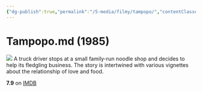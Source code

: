 ```yaml
---
{"dg-publish":true,"permalink":"/5-media/filmy/tampopo/","contentClasses":"movie","tags":["to-watch","фильм","#Comedy"]}
---
```


# Tampopo.md (1985)
![](https://m.media-amazon.com/images/M/MV5BMGY4NTNkYjctNDBlYS00ODQ2LTlmZWQtNGZjMmZjMjI1NGQxXkEyXkFqcGdeQXVyMTA0MTM5NjI2._V1_SX300.jpg)
A truck driver stops at a small family-run noodle shop and decides to help its fledgling business. The story is intertwined with various vignettes about the relationship of love and food.

**7.9** on [IMDB](https://www.imdb.com/title/tt0092048)
